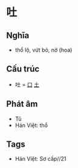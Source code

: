 # 吐

## Nghĩa

* thổ lộ, vứt bỏ, nở (hoa)

## Cấu trúc
* 吐 = [口](口.md) [土](土.md)

## Phát âm

* Tǔ
* Hán Việt: thổ

## Tags
* Hán Việt: Sơ cấp//21

<script>window.HANZI_FIELD='吐';</script>
